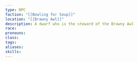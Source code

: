 ```yaml
---
type: NPC
faction: "[[Bowling for Soup]]"
location: "[[Brawny Awl]]"
description: A dwarf who is the steward of the Brawny Awl
race: 
pronouns: 
class: 
tags: 
aliases: 
skills: 
---
```

